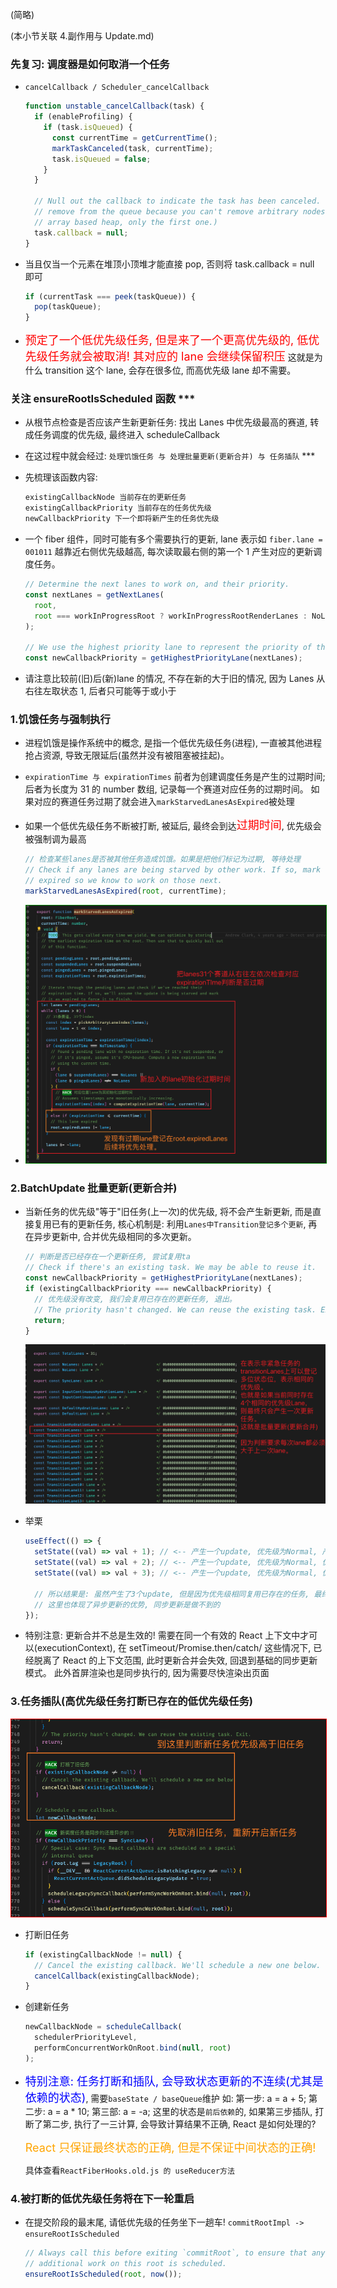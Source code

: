 (简略)

(本小节关联 4.副作用与 Update.md)

### 先复习: 调度器是如何取消一个任务

- `cancelCallback / Scheduler_cancelCallback`

  ```javascript
  function unstable_cancelCallback(task) {
    if (enableProfiling) {
      if (task.isQueued) {
        const currentTime = getCurrentTime();
        markTaskCanceled(task, currentTime);
        task.isQueued = false;
      }
    }

    // Null out the callback to indicate the task has been canceled. (Can't
    // remove from the queue because you can't remove arbitrary nodes from an
    // array based heap, only the first one.)
    task.callback = null;
  }
  ```

- 当且仅当一个元素在堆顶小顶堆才能直接 pop, 否则将 task.callback = null 即可

  ```javascript
  if (currentTask === peek(taskQueue)) {
    pop(taskQueue);
  }
  ```

- <font color="red" size="4">预定了一个低优先级任务, 但是来了一个更高优先级的, 低优先级任务就会被取消! 其对应的 lane 会继续保留积压</font>
  这就是为什么 transition 这个 lane, 会存在很多位, 而高优先级 lane 却不需要。

### 关注 ensureRootIsScheduled 函数 \*\*\*

- 从根节点检查是否应该产生新更新任务: 找出 Lanes 中优先级最高的赛道, 转成任务调度的优先级, 最终进入 scheduleCallback

- 在这过程中就会经过: `处理饥饿任务 与 处理批量更新(更新合并) 与 任务插队` \*\*\*

- 先梳理该函数内容:

  ```javascript
  existingCallbackNode 当前存在的更新任务
  existingCallbackPriority 当前存在的任务优先级
  newCallbackPriority 下一个即将新产生的任务优先级
  ```

- 一个 fiber 组件，同时可能有多个需要执行的更新, lane 表示如 `fiber.lane = 001011`
  越靠近右侧优先级越高, 每次读取最右侧的第一个 1 产生对应的更新调度任务。

  ```javascript
  // Determine the next lanes to work on, and their priority.
  const nextLanes = getNextLanes(
    root,
    root === workInProgressRoot ? workInProgressRootRenderLanes : NoLanes
  );

  // We use the highest priority lane to represent the priority of the callback.
  const newCallbackPriority = getHighestPriorityLane(nextLanes);
  ```

- 请注意比较前(旧)后(新)lane 的情况, 不存在新的大于旧的情况, 因为 Lanes 从右往左取状态 1,
  后者只可能等于或小于

### 1.饥饿任务与强制执行

- 进程饥饿是操作系统中的概念, 是指一个低优先级任务(进程), 一直被其他进程抢占资源, 导致无限延后(虽然并没有被阻塞被挂起)。

- `expirationTime 与 expirationTimes` 前者为创建调度任务是产生的过期时间; 后者为长度为 31 的 number 数组, 记录每一个赛道对应任务的过期时间。
  如果对应的赛道任务过期了就会进入`markStarvedLanesAsExpired`被处理

- 如果一个低优先级任务不断被打断, 被延后, 最终会到达<font color="red" size="4">过期时间</font>, 优先级会被强制调为最高

  ```javascript
  // 检查某些lanes是否被其他任务造成饥饿。如果是把他们标记为过期, 等待处理
  // Check if any lanes are being starved by other work. If so, mark them as
  // expired so we know to work on those next.
  markStarvedLanesAsExpired(root, currentTime);
  ```

- <img src="./imgs/任务饥饿.png" style="border: 1px solid green" />

### 2.BatchUpdate 批量更新(更新合并)

- 当新任务的优先级"等于"旧任务(上一次)的优先级, 将不会产生新更新, 而是直接复用已有的更新任务,
  核心机制是: 利用`Lanes中Transition登记多个更新`, 再在异步更新中, 合并优先级相同的多次更新。

  ```javascript
  // 判断是否已经存在一个更新任务, 尝试复用ta
  // Check if there's an existing task. We may be able to reuse it.
  const newCallbackPriority = getHighestPriorityLane(nextLanes);
  if (existingCallbackPriority === newCallbackPriority) {
    // 优先级没有改变, 我们会复用已存在的更新任务, 退出。
    // The priority hasn't changed. We can reuse the existing task. Exit.
    return;
  }
  ```

  <img src="./imgs/相同优先级更新合并.png" />

- 举栗

  ```javascript
  useEffect(() => {
    setState((val) => val + 1); // <-- 产生一个update, 优先级为Normal, 产生一个更新任务
    setState((val) => val + 2); // <-- 产生一个update, 优先级为Normal, 优先级相同, 复用上面的更新
    setState((val) => val + 3); // <-- 产生一个update, 优先级为Normal, 优先级相同, 复用上面的更新

    // 所以结果是: 虽然产生了3个update, 但是因为优先级相同复用已存在的任务, 最终页面只会更新一次, 这就是批量更新。
    // 这里也体现了异步更新的优势, 同步更新是做不到的
  });
  ```

- 特别注意: 更新合并不总是生效的! 需要在同一个有效的 React 上下文中才可以(executionContext), 在 setTimeout/Promise.then/catch/
  这些情况下, 已经脱离了 React 的上下文范围, 此时更新合并会失效, 回退到基础的同步更新模式。
  此外首屏渲染也是同步执行的, 因为需要尽快渲染出页面

### 3.任务插队(高优先级任务打断已存在的低优先级任务)

  <img src="./imgs/任务插队.png" style="border: 1px solid red" />

- 打断旧任务

  ```javascript
  if (existingCallbackNode != null) {
    // Cancel the existing callback. We'll schedule a new one below.
    cancelCallback(existingCallbackNode);
  }
  ```

- 创建新任务

  ```javascript
  newCallbackNode = scheduleCallback(
    schedulerPriorityLevel,
    performConcurrentWorkOnRoot.bind(null, root)
  );
  ```

- <font color="blue" size="4">特别注意: 任务打断和插队, 会导致状态更新的不连续(尤其是依赖的状态)</font>, 需要`baseState / baseQueue`维护
  如: 第一步: a = a + 5; 第二步: a = a \* 10; 第三部: a = -a;
  这里的状态是`前后依赖`的, 如果第三步插队, 打断了第二步, 执行了一三计算, 会导致计算结果不正确, React 是如何处理的?

  <font color="orange" size="4">React 只保证最终状态的正确, 但是不保证中间状态的正确!</font>

  具体查看`ReactFiberHooks.old.js 的 useReducer方法`

### 4.被打断的低优先级任务将在下一轮重启

- 在提交阶段的最末尾, 请低优先级的任务坐下一趟车!
  `commitRootImpl -> ensureRootIsScheduled`

  ```javascript
  // Always call this before exiting `commitRoot`, to ensure that any
  // additional work on this root is scheduled.
  ensureRootIsScheduled(root, now());
  ```
